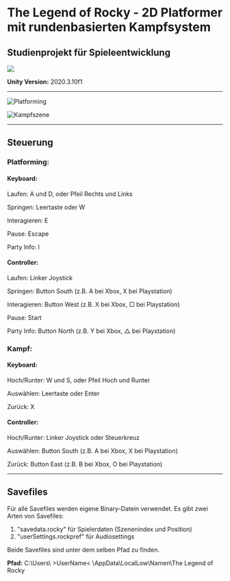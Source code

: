 # The Legend of Rocky - 2D Platformer mit rundenbasierten Kampfsystem
## Studienprojekt für Spieleentwicklung

![](https://i.imgur.com/bJIbSQ1.png)

**Unity Version:** 2020.3.10f1

---

![Platforming](https://i.imgur.com/5smC43V.png)

![Kampfszene](https://i.imgur.com/nYWXYJe.png)

---

## Steuerung

### Platforming:

#### Keyboard:
Laufen: A und D, oder Pfeil Rechts und Links

Springen: Leertaste oder W

Interagieren: E

Pause: Escape

Party Info: I

#### Controller:
Laufen: Linker Joystick

Springen: Button South (z.B. A bei Xbox, X bei Playstation)

Interagieren: Button West (z.B. X bei Xbox, ▢ bei Playstation)

Pause: Start

Party Info: Button North (z.B. Y bei Xbox, △ bei Playstation)

### Kampf:

#### Keyboard:
Hoch/Runter: W und S, oder Pfeil Hoch und Runter

Auswählen: Leertaste oder Enter

Zurück: X

#### Controller:
Hoch/Runter: Linker Joystick oder Steuerkreuz

Auswählen: Button South (z.B. A bei Xbox, X bei Playstation)

Zurück: Button East (z.B. B bei Xbox, O bei Playstation)

---

## Savefiles
Für alle Savefiles werden eigene Binary-Datein verwendet. Es gibt zwei Arten von Savefiles:

1. "savedata.rocky" für Spielerdaten (Szenenindex und Position)
2. "userSettings.rockpref" für Audiosettings

Beide Savefiles sind unter dem selben Pfad zu finden.

**Pfad:** C:\Users\ >UserName< \AppData\LocalLow\Namen\The Legend of Rocky
